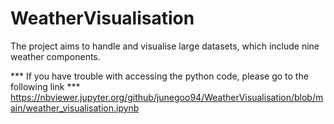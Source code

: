 # WeatherVisualisation
The project aims to handle and visualise large datasets, which include nine weather components.


*** If you have trouble with accessing the python code, please go to the following link ***
https://nbviewer.jupyter.org/github/junegoo94/WeatherVisualisation/blob/main/weather_visualisation.ipynb
